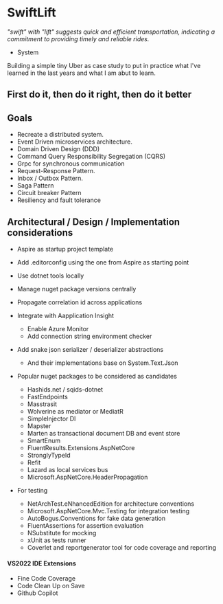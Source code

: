 # SwiftLift

*"swift" with "lift" suggests quick and efficient transportation, indicating a commitment to providing timely and reliable rides.*

- System

Building a simple tiny Uber as case study to put in practice what I've learned in the last years and what I am abut to learn.


## **First do it, then do it right, then do it better**

## Goals

- Recreate a distributed system.
- Event Driven microservices architecture.
- Domain Driven Design (DDD)
- Command Query Responsibility Segregation (CQRS)
- Grpc for synchronous communication
- Request-Response Pattern.
- Inbox / Outbox Pattern.
- Saga Pattern
- Circuit breaker Pattern
- Resiliency and fault tolerance

## Architectural / Design  / Implementation considerations

- Aspire as startup project template

- Add .editorconfig using the one from Aspire as starting point

- Use dotnet tools locally

- Manage nuget package versions centrally

- Propagate correlation id across applications

- Integrate with Aapplication Insight
    - Enable Azure Monitor  
	- Add connection string environment checker

 - Add snake json serializer / deserializer abstractions
    - And their implementations base on System.Text.Json

 - Popular nuget packages to be considered as candidates
     - Hashids.net / sqids-dotnet
     - FastEndpoints
     - Masstrasit
     - Wolverine as mediator or MediatR
     - SimpleInjector DI
     - Mapster
     - Marten as transactional document DB and event store
     - SmartEnum
     - FluentResults.Extensions.AspNetCore
     - StronglyTypeId
     - Refit
     - Lazard as local services bus
     - Microsoft.AspNetCore.HeaderPropagation
     
 - For testing
     - NetArchTest.eNhancedEdition for architecture conventions
     - Microsoft.AspNetCore.Mvc.Testing for integration testing
     - AutoBogus.Conventions for fake data generation
     - FluentAssertions for assertion evaluation
     - NSubstitute for mocking
     - xUnit as tests runner
     - Coverlet and reportgenerator tool for code coverage and reporting


#### VS2022 IDE Extensions

- Fine Code Coverage
- Code Clean Up on Save
- Github Copilot
